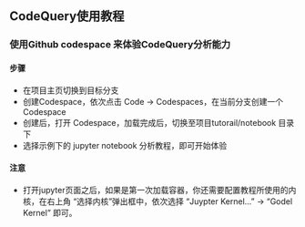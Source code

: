 ## CodeQuery使用教程

### 使用Github codespace 来体验CodeQuery分析能力 

#### 步骤

- 在项目主页切换到目标分支
- 创建Codespace，依次点击 Code -> Codespaces，在当前分支创建一个 Codespace
- 创建后，打开 Codespace，加载完成后，切换至项目tutorail/notebook 目录下
- 选择示例下的 jupyter notebook 分析教程，即可开始体验

#### 注意
- 打开jupyter页面之后，如果是第一次加载容器，你还需要配置教程所使用的内核，在右上角 “选择内核”弹出框中，依次选择 “Juypter Kernel...” -> “Godel Kernel” 即可。
